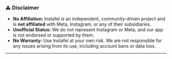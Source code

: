 ### ⚠️ Disclaimer

- **No Affiliation:** Instafel is an independent, community-driven project and is **not affiliated** with Meta, Instagram, or any of their subsidiaries.
- **Unofficial Status:** We do not represent Instagram or Meta, and our app is not endorsed or supported by them.
- **No Warranty:** Use Instafel at your own risk. We are not responsible for any issues arising from its use, including account bans or data loss.

---
